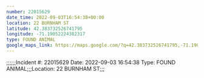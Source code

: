 ```yaml
---
number: 22015629
date_time: 2022-09-03T16:54:38+00:00
location: 22 BURNHAM ST
latitude: 42.383732526741795
longitude: -71.19052224382317
type: FOUND ANIMAL
google_maps_link: https://maps.google.com/?q=42.383732526741795,-71.19052224382317
---
```


;;;;;;Incident #: 22015629   Date: 2022-09-03 16:54:38    Type: FOUND ANIMAL;;;Location: 22 BURNHAM ST;;;
